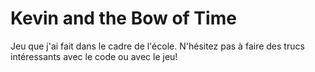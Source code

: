 # Kevin and the Bow of Time

Jeu que j'ai fait dans le cadre de l'école. 
N'hésitez pas à faire des trucs intéressants avec le code ou avec le jeu!
